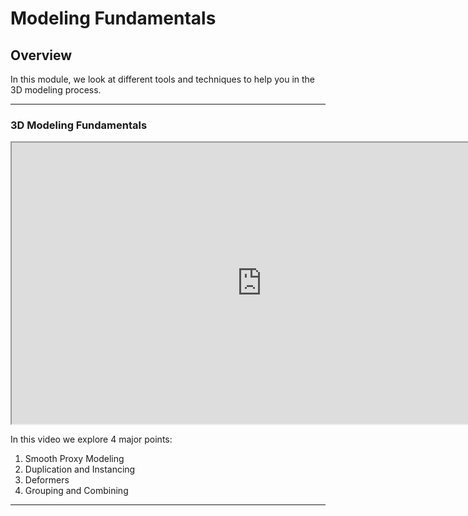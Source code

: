 # Modeling Fundamentals

<h2>Overview</h2>
<p>In this module, we look at different tools and techniques to help you in the 3D modeling process.</p>
<hr>
<h3>3D Modeling Fundamentals</h3>
<p><iframe title="YouTube video player" src="https://www.youtube.com/embed/RD6Cjewb9bk?rel=0" width="800" height="450" allowfullscreen="allowfullscreen" allow="accelerometer; autoplay; clipboard-write; encrypted-media; gyroscope; picture-in-picture"></iframe></p>
<p>In this video we explore 4 major points:</p>
<ol>
<li>Smooth Proxy Modeling</li>
<li>Duplication and Instancing</li>
<li>Deformers</li>
<li>Grouping and Combining</li>
</ol>
<hr>